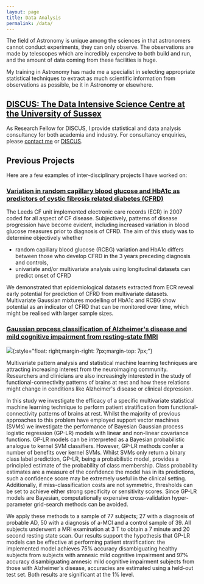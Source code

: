```yaml
---
layout: page
title: Data Analysis
permalink: /data/
---
```

The field of Astronomy is unique among the sciences in that astronomers cannot conduct experiments, they can only observe. The observations are made by telescopes which are incredibly expensive to both build and run, and the amount of data coming from these facilities is huge.
 
My training in Astronomy has made me a specialist in selecting appropriate statistical techniques to extract as much scientific information from observations as possible, be it in Astronomy or elsewhere.

## [DISCUS: The Data Intensive Science Centre at the University of Sussex](http://www.sussex.ac.uk/discus/)
As Research Fellow for DISCUS, I provide statistical and data analysis consultancy for both academia and industry. For consultancy enquiries,
 please [contact me](../contact/index.html) or [DISCUS](http://www.sussex.ac.uk/discus/contact).


## Previous Projects
Here are a few examples of inter-disciplinary projects I have worked on:

### [Variation in random capillary blood glucose and HbA1c as predictors of cystic fibrosis related diabetes (CFRD)](http://www.cysticfibrosisjournal.com/article/S1569-1993(15)30348-9/pdf)
The Leeds CF unit implemented electronic care records (ECR) in 2007
coded for all aspect of CF disease. Subjectively, patterns of disease progression have
become evident, including increased variation in blood glucose measures prior to
diagnosis of CFRD. The aim of this study was to determine objectively whether

* random capillary blood glucose (RCBG) variation and HbA1c differs between
those who develop CFRD in the 3 years preceding diagnosis and controls,
* univariate and/or multivariate analysis using longitudinal datasets can predict
onset of CFRD

We demonstrated that epidemiological datasets extracted from ECR reveal early potential
for prediction of CFRD from multivariate datasets. Multivariate Gaussian mixtures
modelling of HbA1c and RCBG show potential as an indicator of CFRD that can
be monitored over time, which might be realised with larger sample sizes.

### [Gaussian process classification of Alzheimer's disease and mild cognitive impairment from resting-state fMRI](https://doi.org/10.1016/j.neuroimage.2015.02.037)

![](../Figures/GP_neuro.jpg){:style="float: right;margin-right: 7px;margin-top: 7px;"}


Multivariate pattern analysis and statistical machine learning techniques are attracting increasing interest from the 
neuroimaging community. Researchers and clinicians are also increasingly interested in the study of 
functional-connectivity patterns of brains at rest and how these relations might change in conditions like Alzheimer's 
disease or clinical depression.
 
In this study we investigate the efficacy of a specific multivariate statistical machine
 learning technique to perform patient stratification from functional-connectivity patterns of brains at rest. Whilst 
 the majority of previous approaches to this problem have employed support vector machines (SVMs) we investigate the 
 performance of Bayesian Gaussian process logistic regression (GP-LR) models with linear and non-linear 
 covariance functions. GP-LR models can be interpreted as a Bayesian probabilistic analogue to kernel SVM classifiers.
  However, GP-LR methods confer a number of benefits over kernel SVMs. Whilst SVMs only return a binary class 
  label prediction, GP-LR, being a probabilistic model, provides a principled estimate of the probability of 
  class membership. Class probability estimates are a measure of the confidence the model has in its predictions, 
  such a confidence score may be extremely useful in the clinical setting. Additionally, if miss-classification costs 
  are not symmetric, thresholds can be set to achieve either strong specificity or sensitivity scores. Since GP-LR models are Bayesian, computationally expensive cross-validation hyper-parameter grid-search methods can 
   be avoided.
    
We apply these methods to a sample of 77 subjects; 27 with a diagnosis of probable AD, 50 with a diagnosis of 
a-MCI and a control sample of 39. All subjects underwent a MRI examination at 3 T to obtain a 7 minute and 20 second 
resting state scan. Our results support the hypothesis that GP-LR models can be effective at performing patient 
stratification: the implemented model achieves 75% accuracy disambiguating healthy subjects from subjects with amnesic 
mild cognitive impairment and 97% accuracy disambiguating amnesic mild cognitive impairment subjects from those with 
Alzheimer's disease, accuracies are estimated using a held-out test set. Both results are significant at the 1% level.